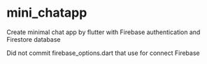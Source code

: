 # mini_chatapp

Create minimal chat app by flutter with Firebase authentication and Firestore database

Did not commit firebase_options.dart that use for connect Firebase
